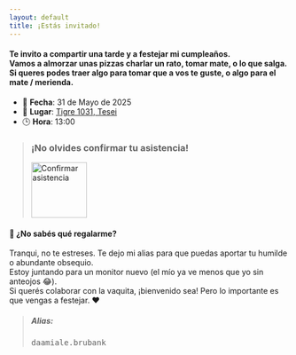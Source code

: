 ```yaml
---
layout: default
title: ¡Estás invitado!
---
```

#### Te invito a compartir una tarde y a festejar mi cumpleaños.<br>Vamos a almorzar unas pizzas charlar un rato, tomar mate, o lo que salga.<br>Si queres podes traer algo para tomar que a vos te guste, o algo para el mate / merienda.

- 📅 **Fecha**: 31 de Mayo de 2025  
- 📍 **Lugar**: [Tigre 1031, Tesei](https://maps.app.goo.gl/Vv6bAT5G3VhtuPPL8)
- 🕒 **Hora**: 13:00  

>### ¡No olvides confirmar tu asistencia!
><p align="left">
>  <a href="https://wa.me/5491162595238" target="_blank">
>    <img src="https://static.whatsapp.net/rsrc.php/yZ/r/JvsnINJ2CZv.svg" width="100vw" alt="Confirmar asistencia" />
>  </a>
></p>

#### 🎁 ¿No sabés qué regalarme?
Tranqui, no te estreses. Te dejo mi alias para que puedas aportar tu humilde o abundante obsequio.<br>
Estoy juntando para un monitor nuevo (el mío ya ve menos que yo sin anteojos 😂).<br>
Si querés colaborar con la vaquita, ¡bienvenido sea! Pero lo importante es que vengas a festejar. ❤️
<blockquote>
<h5>Alias: </h5>
<pre>daamiale.brubank</pre>
</blockquote>
